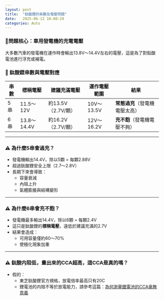 ```yaml
---
layout: post
title:  "鈦酸鋰的串數及電壓問題"
date:   2025-06-12 10:00:29
categories: Auto
---
```



### 🔧問題核心：車用發電機的充電電壓
大多數汽車的發電機在運作時會輸出13.8V～14.4V左右的電壓，這是為了對鉛酸電池進行浮充或補電。

### 🔋 鈦酸鋰串數與電壓對應

| 串數 | 標稱電壓 | 建議充滿電壓 | 運作電壓範圍 | 結果 |
|------|-----------|----------------|----------------|------|
| 5串 | 11.5～12V | 約13.5V（2.7V/顆） | 10V～13.5V | **常態過充**（發電機電壓太高） |
| 6串 | 13.8～14.4V | 約16.2V（2.7V/顆） | 12V～16.2V | **充不飽**（發電機電壓不夠） |

---

### ⚠️ 為什麼5串會過充？

- 發電機輸出14.4V，除以5顆 = 每顆2.88V  
- 超過鈦酸鋰安全上限（2.7～2.8V）  
- 長期下來會導致：
  - 容量衰減
  - 內阻上升  
  - 氣體膨脹與結構變形

---

### ⚠️ 為什麼6串會充不飽？

- 發電機最多輸出14.4V，除以6顆 = 每顆2.4V  
- 這只是鈦酸鋰的**標稱電壓**，遠低於建議充滿的2.7V  
- 結果會造成：  
  - 可用容量僅約60～70%
  - 使極化現象加重

---

### ⚠️ 鈦酸内阻低，量出來的CCA超高，這CCA是真的嗎？

- 假的：  
  - 東芝鈦酸鋰官方規格，放電倍率最高只有20C
  - 鋰電池的内阻不等於放電能力，請參考這篇：[為何測量鋰電池的CCA毫無意義](https://1stbenz.github.io/2025/about-cca.html) 
